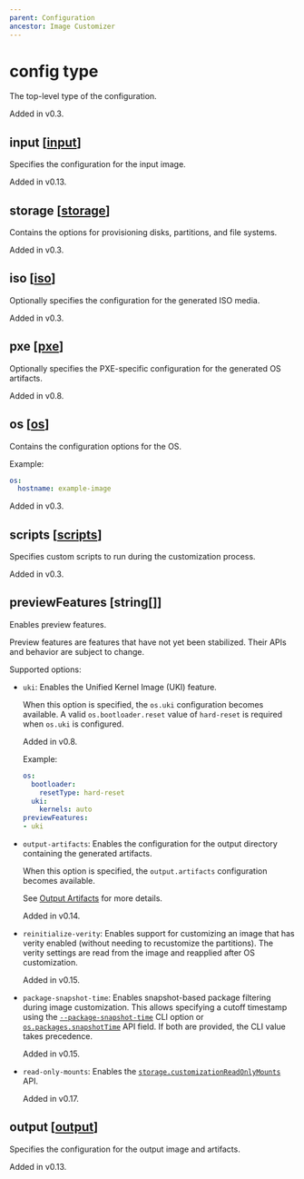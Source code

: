 ```yaml
---
parent: Configuration
ancestor: Image Customizer
---
```


# config type

The top-level type of the configuration.

Added in v0.3.

## input [[input](./input.md)]

Specifies the configuration for the input image.

Added in v0.13.

## storage [[storage](./storage.md)]

Contains the options for provisioning disks, partitions, and file systems.

Added in v0.3.

## iso [[iso](./iso.md)]

Optionally specifies the configuration for the generated ISO media.

Added in v0.3.

## pxe [[pxe](./pxe.md)]

Optionally specifies the PXE-specific configuration for the generated OS artifacts.

Added in v0.8.

## os [[os](./os.md)]

Contains the configuration options for the OS.

Example:

```yaml
os:
  hostname: example-image
```

Added in v0.3.

## scripts [[scripts](./scripts.md)]

Specifies custom scripts to run during the customization process.

Added in v0.3.

## previewFeatures [string[]]

Enables preview features.

Preview features are features that have not yet been stabilized.
Their APIs and behavior are subject to change.

Supported options:

- `uki`: Enables the Unified Kernel Image (UKI) feature.

  When this option is specified, the `os.uki` configuration becomes available. A
  valid `os.bootloader.reset` value of `hard-reset` is required when `os.uki` is
  configured.

  Added in v0.8.

  Example:

  ```yaml
  os:
    bootloader:
      resetType: hard-reset
    uki:
      kernels: auto
  previewFeatures:
  - uki
  ```

- `output-artifacts`: Enables the configuration for the output directory
  containing the generated artifacts.

  When this option is specified, the `output.artifacts` configuration becomes available.

  See [Output Artifacts](./outputArtifacts.md) for more details.

  Added in v0.14.

- `reinitialize-verity`: Enables support for customizing an image that has verity
  enabled (without needing to recustomize the partitions). The verity settings are read
  from the image and reapplied after OS customization.

  Added in v0.15.

- `package-snapshot-time`: Enables snapshot-based package filtering during image
  customization. This allows specifying a cutoff timestamp using the
  [`--package-snapshot-time`](../cli.md#--package-snapshot-time) CLI option or
  [`os.packages.snapshotTime`](./packages.md#snapshottime-string) API field.
  If both are provided, the CLI value takes precedence.

  Added in v0.15.

- `read-only-mounts`: Enables the
  [`storage.customizationReadOnlyMounts`](./storage.md#customizationreadonlymounts-string)
  API.

  Added in v0.17.

## output [[output](./output.md)]

Specifies the configuration for the output image and artifacts.

Added in v0.13.
